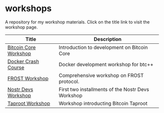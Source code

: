 # workshops

A repository for my workshop materials. Click on the title link to visit the workshop page.

| Title                                        | Description                                                                           |
| -------------------------------------------- | ------------------------------------------------- |
[Bitcoin Core Workshop](bitcoin-core-workshop) | Introduction to development on Bitcoin Core       | 
[Docker Crash Course](docker-workshop)         | Docker development workshop for btc++             |
[FROST Workshop](frost-workshop)               | Comprehensive workshop on FROST protocol.         |
[Nostr Devs Workshop](nostr-devs-workshop)     | First two installments of the Nostr Devs Workshop |
[Taproot Workshop](taproot-workshop)           | Workshop introducting Bitcoin Taproot             |
